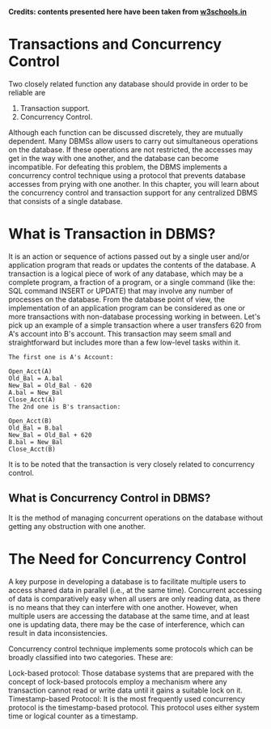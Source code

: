 **Credits: contents presented here have been taken from [w3schools.in](https://www.w3schools.in/dbms/transaction-and-concurrency-control/)**

# Transactions and Concurrency Control

Two closely related function any database should provide in order to be reliable are 

1. Transaction support.
2. Concurrency Control.

Although each function can be discussed discretely, they are mutually dependent. Many DBMSs allow users to carry out simultaneous operations on the database. If these operations are not restricted, the accesses may get in the way with one another, and the database can become incompatible. For defeating this problem, the DBMS implements a concurrency control technique using a protocol that prevents database accesses from prying with one another. In this chapter, you will learn about the concurrency control and transaction support for any centralized DBMS that consists of a single database.


# What is Transaction in DBMS?
It is an action or sequence of actions passed out by a single user and/or application program that reads or updates the contents of the database. A transaction is a logical piece of work of any database, which may be a complete program, a fraction of a program, or a single command (like the: SQL command INSERT or UPDATE) that may involve any number of processes on the database. From the database point of view, the implementation of an application program can be considered as one or more transactions with non-database processing working in between.
Let's pick up an example of a simple transaction where a user transfers 620 from A's account into B's account. This transaction may seem small and straightforward but includes more than a few low-level tasks within it.

```
The first one is A's Account:

Open_Acct(A)
Old_Bal = A.bal
New_Bal = Old_Bal - 620
A.bal = New_Bal
Close_Acct(A)
The 2nd one is B's transaction:

Open_Acct(B)
Old_Bal = B.bal
New_Bal = Old_Bal + 620
B.bal = New_Bal
Close_Acct(B)
```

It is to be noted that the transaction is very closely related to concurrency control.

## What is Concurrency Control in DBMS?
It is the method of managing concurrent operations on the database without getting any obstruction with one another.

# The Need for Concurrency Control
A key purpose in developing a database is to facilitate multiple users to access shared data in parallel (i.e., at the same time). Concurrent accessing of data is comparatively easy when all users are only reading data, as there is no means that they can interfere with one another. However, when multiple users are accessing the database at the same time, and at least one is updating data, there may be the case of interference, which can result in data inconsistencies.

Concurrency control technique implements some protocols which can be broadly classified into two categories. These are:

Lock-based protocol: Those database systems that are prepared with the concept of lock-based protocols employ a mechanism where any transaction cannot read or write data until it gains a suitable lock on it.
Timestamp-based Protocol: It is the most frequently used concurrency protocol is the timestamp-based protocol. This protocol uses either system time or logical counter as a timestamp.
